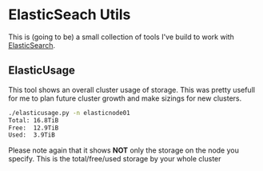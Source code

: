 # ElasticSeach Utils

This is (going to be) a small collection of tools I've build to work with [ElasticSearch](https://www.elastic.co/).

## ElasticUsage

This tool shows an overall cluster usage of storage. This was pretty usefull for me to plan future cluster growth and make sizings for new clusters.

```bash
./elasticusage.py -n elasticnode01
Total: 16.8TiB
Free:  12.9TiB
Used:  3.9TiB
```

Please note again that it shows **NOT** only the storage on the node you specify. This is the total/free/used storage by your whole cluster
